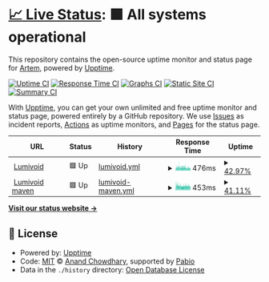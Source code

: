 # [📈 Live Status](https://uptime.lumivoid.pp.ua): <!--live status--> **🟩 All systems operational**

This repository contains the open-source uptime monitor and status page for [Artem](lumivoid.pp.ua), powered by [Upptime](https://github.com/upptime/upptime).

[![Uptime CI](https://github.com/Bumer-32/lumivoid.pp.ua-Uptime/workflows/Uptime%20CI/badge.svg)](https://github.com/Bumer-32/lumivoid.pp.ua-Uptime/actions?query=workflow%3A%22Uptime+CI%22)
[![Response Time CI](https://github.com/Bumer-32/lumivoid.pp.ua-Uptime/workflows/Response%20Time%20CI/badge.svg)](https://github.com/Bumer-32/lumivoid.pp.ua-Uptime/actions?query=workflow%3A%22Response+Time+CI%22)
[![Graphs CI](https://github.com/Bumer-32/lumivoid.pp.ua-Uptime/workflows/Graphs%20CI/badge.svg)](https://github.com/Bumer-32/lumivoid.pp.ua-Uptime/actions?query=workflow%3A%22Graphs+CI%22)
[![Static Site CI](https://github.com/Bumer-32/lumivoid.pp.ua-Uptime/workflows/Static%20Site%20CI/badge.svg)](https://github.com/Bumer-32/lumivoid.pp.ua-Uptime/actions?query=workflow%3A%22Static+Site+CI%22)
[![Summary CI](https://github.com/Bumer-32/lumivoid.pp.ua-Uptime/workflows/Summary%20CI/badge.svg)](https://github.com/Bumer-32/lumivoid.pp.ua-Uptime/actions?query=workflow%3A%22Summary+CI%22)

With [Upptime](https://upptime.js.org), you can get your own unlimited and free uptime monitor and status page, powered entirely by a GitHub repository. We use [Issues](https://github.com/Bumer-32/lumivoid.pp.ua-Uptime/issues) as incident reports, [Actions](https://github.com/Bumer-32/lumivoid.pp.ua-Uptime/actions) as uptime monitors, and [Pages](https://uptime.lumivoid.pp.ua) for the status page.

<!--start: status pages-->
<!-- This summary is generated by Upptime (https://github.com/upptime/upptime) -->
<!-- Do not edit this manually, your changes will be overwritten -->
<!-- prettier-ignore -->
| URL | Status | History | Response Time | Uptime |
| --- | ------ | ------- | ------------- | ------ |
| <img alt="" src="https://icons.duckduckgo.com/ip3/lumivoid.pp.ua.ico" height="13"> [Lumivoid](https://lumivoid.pp.ua) | 🟩 Up | [lumivoid.yml](https://github.com/Bumer-32/lumivoid.pp.ua-Uptime/commits/HEAD/history/lumivoid.yml) | <details><summary><img alt="Response time graph" src="./graphs/lumivoid/response-time-week.png" height="20"> 476ms</summary><br><a href="https://uptime.lumivoid.pp.ua/history/lumivoid"><img alt="Response time 476" src="https://img.shields.io/endpoint?url=https%3A%2F%2Fraw.githubusercontent.com%2FBumer-32%2Flumivoid.pp.ua-Uptime%2FHEAD%2Fapi%2Flumivoid%2Fresponse-time.json"></a><br><a href="https://uptime.lumivoid.pp.ua/history/lumivoid"><img alt="24-hour response time 424" src="https://img.shields.io/endpoint?url=https%3A%2F%2Fraw.githubusercontent.com%2FBumer-32%2Flumivoid.pp.ua-Uptime%2FHEAD%2Fapi%2Flumivoid%2Fresponse-time-day.json"></a><br><a href="https://uptime.lumivoid.pp.ua/history/lumivoid"><img alt="7-day response time 476" src="https://img.shields.io/endpoint?url=https%3A%2F%2Fraw.githubusercontent.com%2FBumer-32%2Flumivoid.pp.ua-Uptime%2FHEAD%2Fapi%2Flumivoid%2Fresponse-time-week.json"></a><br><a href="https://uptime.lumivoid.pp.ua/history/lumivoid"><img alt="30-day response time 476" src="https://img.shields.io/endpoint?url=https%3A%2F%2Fraw.githubusercontent.com%2FBumer-32%2Flumivoid.pp.ua-Uptime%2FHEAD%2Fapi%2Flumivoid%2Fresponse-time-month.json"></a><br><a href="https://uptime.lumivoid.pp.ua/history/lumivoid"><img alt="1-year response time 476" src="https://img.shields.io/endpoint?url=https%3A%2F%2Fraw.githubusercontent.com%2FBumer-32%2Flumivoid.pp.ua-Uptime%2FHEAD%2Fapi%2Flumivoid%2Fresponse-time-year.json"></a></details> | <details><summary><a href="https://uptime.lumivoid.pp.ua/history/lumivoid">42.97%</a></summary><a href="https://uptime.lumivoid.pp.ua/history/lumivoid"><img alt="All-time uptime 42.97%" src="https://img.shields.io/endpoint?url=https%3A%2F%2Fraw.githubusercontent.com%2FBumer-32%2Flumivoid.pp.ua-Uptime%2FHEAD%2Fapi%2Flumivoid%2Fuptime.json"></a><br><a href="https://uptime.lumivoid.pp.ua/history/lumivoid"><img alt="24-hour uptime 56.74%" src="https://img.shields.io/endpoint?url=https%3A%2F%2Fraw.githubusercontent.com%2FBumer-32%2Flumivoid.pp.ua-Uptime%2FHEAD%2Fapi%2Flumivoid%2Fuptime-day.json"></a><br><a href="https://uptime.lumivoid.pp.ua/history/lumivoid"><img alt="7-day uptime 42.97%" src="https://img.shields.io/endpoint?url=https%3A%2F%2Fraw.githubusercontent.com%2FBumer-32%2Flumivoid.pp.ua-Uptime%2FHEAD%2Fapi%2Flumivoid%2Fuptime-week.json"></a><br><a href="https://uptime.lumivoid.pp.ua/history/lumivoid"><img alt="30-day uptime 42.97%" src="https://img.shields.io/endpoint?url=https%3A%2F%2Fraw.githubusercontent.com%2FBumer-32%2Flumivoid.pp.ua-Uptime%2FHEAD%2Fapi%2Flumivoid%2Fuptime-month.json"></a><br><a href="https://uptime.lumivoid.pp.ua/history/lumivoid"><img alt="1-year uptime 42.97%" src="https://img.shields.io/endpoint?url=https%3A%2F%2Fraw.githubusercontent.com%2FBumer-32%2Flumivoid.pp.ua-Uptime%2FHEAD%2Fapi%2Flumivoid%2Fuptime-year.json"></a></details>
| <img alt="" src="https://icons.duckduckgo.com/ip3/maven.lumivoid.pp.ua.ico" height="13"> [Lumivoid maven](https://maven.lumivoid.pp.ua) | 🟩 Up | [lumivoid-maven.yml](https://github.com/Bumer-32/lumivoid.pp.ua-Uptime/commits/HEAD/history/lumivoid-maven.yml) | <details><summary><img alt="Response time graph" src="./graphs/lumivoid-maven/response-time-week.png" height="20"> 453ms</summary><br><a href="https://uptime.lumivoid.pp.ua/history/lumivoid-maven"><img alt="Response time 453" src="https://img.shields.io/endpoint?url=https%3A%2F%2Fraw.githubusercontent.com%2FBumer-32%2Flumivoid.pp.ua-Uptime%2FHEAD%2Fapi%2Flumivoid-maven%2Fresponse-time.json"></a><br><a href="https://uptime.lumivoid.pp.ua/history/lumivoid-maven"><img alt="24-hour response time 446" src="https://img.shields.io/endpoint?url=https%3A%2F%2Fraw.githubusercontent.com%2FBumer-32%2Flumivoid.pp.ua-Uptime%2FHEAD%2Fapi%2Flumivoid-maven%2Fresponse-time-day.json"></a><br><a href="https://uptime.lumivoid.pp.ua/history/lumivoid-maven"><img alt="7-day response time 453" src="https://img.shields.io/endpoint?url=https%3A%2F%2Fraw.githubusercontent.com%2FBumer-32%2Flumivoid.pp.ua-Uptime%2FHEAD%2Fapi%2Flumivoid-maven%2Fresponse-time-week.json"></a><br><a href="https://uptime.lumivoid.pp.ua/history/lumivoid-maven"><img alt="30-day response time 453" src="https://img.shields.io/endpoint?url=https%3A%2F%2Fraw.githubusercontent.com%2FBumer-32%2Flumivoid.pp.ua-Uptime%2FHEAD%2Fapi%2Flumivoid-maven%2Fresponse-time-month.json"></a><br><a href="https://uptime.lumivoid.pp.ua/history/lumivoid-maven"><img alt="1-year response time 453" src="https://img.shields.io/endpoint?url=https%3A%2F%2Fraw.githubusercontent.com%2FBumer-32%2Flumivoid.pp.ua-Uptime%2FHEAD%2Fapi%2Flumivoid-maven%2Fresponse-time-year.json"></a></details> | <details><summary><a href="https://uptime.lumivoid.pp.ua/history/lumivoid-maven">41.11%</a></summary><a href="https://uptime.lumivoid.pp.ua/history/lumivoid-maven"><img alt="All-time uptime 41.11%" src="https://img.shields.io/endpoint?url=https%3A%2F%2Fraw.githubusercontent.com%2FBumer-32%2Flumivoid.pp.ua-Uptime%2FHEAD%2Fapi%2Flumivoid-maven%2Fuptime.json"></a><br><a href="https://uptime.lumivoid.pp.ua/history/lumivoid-maven"><img alt="24-hour uptime 59.62%" src="https://img.shields.io/endpoint?url=https%3A%2F%2Fraw.githubusercontent.com%2FBumer-32%2Flumivoid.pp.ua-Uptime%2FHEAD%2Fapi%2Flumivoid-maven%2Fuptime-day.json"></a><br><a href="https://uptime.lumivoid.pp.ua/history/lumivoid-maven"><img alt="7-day uptime 41.11%" src="https://img.shields.io/endpoint?url=https%3A%2F%2Fraw.githubusercontent.com%2FBumer-32%2Flumivoid.pp.ua-Uptime%2FHEAD%2Fapi%2Flumivoid-maven%2Fuptime-week.json"></a><br><a href="https://uptime.lumivoid.pp.ua/history/lumivoid-maven"><img alt="30-day uptime 41.11%" src="https://img.shields.io/endpoint?url=https%3A%2F%2Fraw.githubusercontent.com%2FBumer-32%2Flumivoid.pp.ua-Uptime%2FHEAD%2Fapi%2Flumivoid-maven%2Fuptime-month.json"></a><br><a href="https://uptime.lumivoid.pp.ua/history/lumivoid-maven"><img alt="1-year uptime 41.11%" src="https://img.shields.io/endpoint?url=https%3A%2F%2Fraw.githubusercontent.com%2FBumer-32%2Flumivoid.pp.ua-Uptime%2FHEAD%2Fapi%2Flumivoid-maven%2Fuptime-year.json"></a></details>

<!--end: status pages-->

[**Visit our status website →**](https://uptime.lumivoid.pp.ua)

## 📄 License

- Powered by: [Upptime](https://github.com/upptime/upptime)
- Code: [MIT](./LICENSE) © [Anand Chowdhary](https://anandchowdhary.com), supported by [Pabio](https://pabio.com)
- Data in the `./history` directory: [Open Database License](https://opendatacommons.org/licenses/odbl/1-0/)
